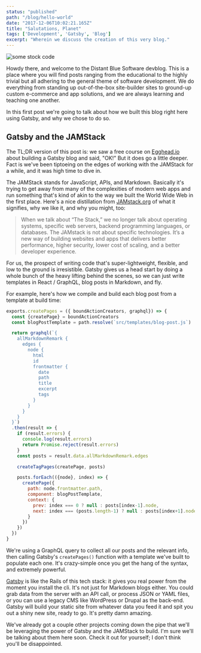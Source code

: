```yaml
---
status: "published"
path: "/blog/hello-world"
date: "2017-12-06T10:02:21.165Z"
title: "Salutations, Planet"
tags: ['Development', 'Gatsby', 'Blog']
excerpt: "Wherein we discuss the creation of this very blog."
---
```


![some stock code](https://upload.wikimedia.org/wikipedia/commons/1/1a/Code.jpg)

Howdy there, and welcome to the Distant Blue Software devblog. This is a place where you will find posts ranging from the educational to the highly trivial but all adhering to the general theme of software development. We do everything from standing up out-of-the-box site-builder sites to ground-up custom e-commerce and app solutions, and we are always learning and teaching one another.

In this first post we're going to talk about how we built this blog right here using Gatsby, and why we chose to do so.

## Gatsby and the JAMStack

The TL;DR version of this post is: we saw a free course on [Egghead.io](https://egghead.io/courses/build-a-blog-with-react-and-markdown-using-gatsby "Build a Blog with React and Markdown using Gatsby - Egghead.io") about building a Gatsby blog and said, "OK!" But it does go a little deeper. Fact is we've been tiptoeing on the edges of working with the JAMStack for a while, and it was high time to dive in.

The JAMStack stands for JavaScript, APIs, and Markdown. Basically it's trying to get away from many of the complexities of modern web apps and run something that's kind of akin to the way we built the World Wide Web in the first place. Here's a nice distillation from [JAMstack.org](https://jamstack.org/) of what it signifies, why we like it, and why you might, too:

>When we talk about “The Stack,” we no longer talk about operating systems, specific web servers, backend programming languages, or databases.
>The JAMstack is not about specific technologies. It’s a new way of building websites and apps that delivers better performance, higher security, lower cost of scaling, and a better developer experience.

For us, the prospect of writing code that's super-lightweight, flexible, and low to the ground is irresistible. Gatsby gives us a head start by doing a whole bunch of the heavy lifting behind the scenes, so we can just write templates in React / GraphQL, blog posts in Markdown, and fly.

For example, here's how we compile and build each blog post from a template at build time:

```javascript
exports.createPages = ({ boundActionCreators, graphql}) => {
  const {createPage} = boundActionCreators
  const blogPostTemplate = path.resolve(`src/templates/blog-post.js`)

  return graphql(`{
    allMarkdownRemark {
      edges {
        node {
          html
          id
          frontmatter {
            date
            path
            title
            excerpt
            tags
          }
        }
      }
    }
  }`)
  .then(result => {
    if (result.errors) {
      console.log(result.errors)
      return Promise.reject(result.errors)
    }
    const posts = result.data.allMarkdownRemark.edges

    createTagPages(createPage, posts)

    posts.forEach(({node}, index) => {
      createPage({
        path: node.frontmatter.path,
        component: blogPostTemplate,
        context: {
          prev: index === 0 ? null : posts[index-1].node,
          next: index === (posts.length-1) ? null : posts[index+1].node
        }
      })
    })
  })
}
```

We're using a GraphQL query to collect all our posts and the relevant info, then calling Gatsby's `createPages()` function with a template we've built to populate each one. It's crazy-simple once you get the hang of the syntax, and extremely powerful.

[Gatsby](https://www.gatsbyjs.org/) is like the Rails of this tech stack: it gives you real power from the moment you install the cli. It's not just for Markdown blogs either. You could grab data from the server with an API call, or process JSON or YAML files, or you can use a legacy CMS like WordPress or Drupal as the back-end. Gatsby will build your static site from whatever data you feed it and spit you out a shiny new site, ready to go. It's pretty damn amazing.

We've already got a couple other projects coming down the pipe that we'll be leveraging the power of Gatsby and the JAMStack to build. I'm sure we'll be talking about them here soon. Check it out for yourself; I don't think you'll be disappointed.
